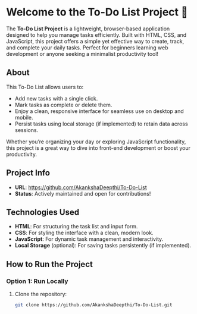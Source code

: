 # Welcome to the To-Do List Project 📝

The **To-Do List Project** is a lightweight, browser-based application designed to help you manage tasks efficiently. Built with HTML, CSS, and JavaScript, this project offers a simple yet effective way to create, track, and complete your daily tasks. Perfect for beginners learning web development or anyone seeking a minimalist productivity tool!

## About
This To-Do List allows users to:
- Add new tasks with a single click.
- Mark tasks as complete or delete them.
- Enjoy a clean, responsive interface for seamless use on desktop and mobile.
- Persist tasks using local storage (if implemented) to retain data across sessions.

Whether you’re organizing your day or exploring JavaScript functionality, this project is a great way to dive into front-end development or boost your productivity.

## Project Info
- **URL**: https://github.com/AkankshaDeepthi/To-Do-List
- **Status**: Actively maintained and open for contributions!

## Technologies Used
- **HTML**: For structuring the task list and input form.
- **CSS**: For styling the interface with a clean, modern look.
- **JavaScript**: For dynamic task management and interactivity.
- **Local Storage** (optional): For saving tasks persistently (if implemented).

## How to Run the Project
### Option 1: Run Locally
1. Clone the repository:
   ```bash
   git clone https://github.com/AkankshaDeepthi/To-Do-List.git
